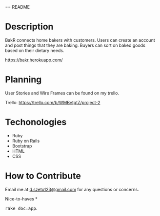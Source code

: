 == README

# Description

BakR connects home bakers with customers. Users can create an account and post things that they are baking. Buyers can sort on baked goods based on their dietary needs. 

https://bakr.herokuapp.com/

# Planning

User Stories and Wire Frames can be found on my trello.

Trello: https://trello.com/b/WMBvtgtZ/project-2

# Techonologies
* Ruby 
* Ruby on Rails
* Bootstrap
* HTML
* CSS


# How to Contribute

Email me at d.szeto123@gmail.com for any questions or concerns.


Nice-to-haves
* 





<tt>rake doc:app</tt>.
